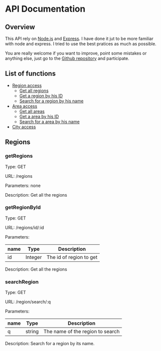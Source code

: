 # API Documentation

## Overview
This API rely on [Node.js](https://nodejs.org) and [Express](https://expressjs.com). I have done it jut to be more familiar with node and express. I tried to use the best pratices as much as possible.

You are really welcome if you want to improve, point some mistakes or anything else, just go to the [Github repository](https://github.com/sbnet/36000) and participate.

## List of functions

  * [Region access](#regions)
    * [Get all regions](#getRegions)
    * [Get a region by his ID](#getRegionById)
    * [Search for a region by his name](#searchRegion)    
  * [Area access](#areas)
    * [Get all areas](#)
    * [Get a area by his ID](#)
    * [Search for a area by his name](#)
  * [City access](#)

## Regions

### getRegions

Type: GET

URL: /regions

Parameters: none

Description: Get all the regions

### getRegionById

Type: GET

URL: /regions/id/:id

Parameters:

|name |Type    |Description             |
|-----|--------|------------------------|
|id   |Integer |The id of region to get |


Description: Get all the regions

### searchRegion

Type: GET

URL: /region/search/:q

Parameters:

|name |Type    |Description             |
|-----|--------|------------------------|
|q    |string  |The name of the region to search |

Description: Search for a region by its name.
